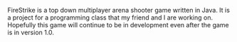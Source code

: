 FireStrike is a top down multiplayer arena shooter game written in Java.
It is a project for a programming class that my friend and I are working on.
Hopefully this game will continue to be in development even after the 
game is in version 1.0.
